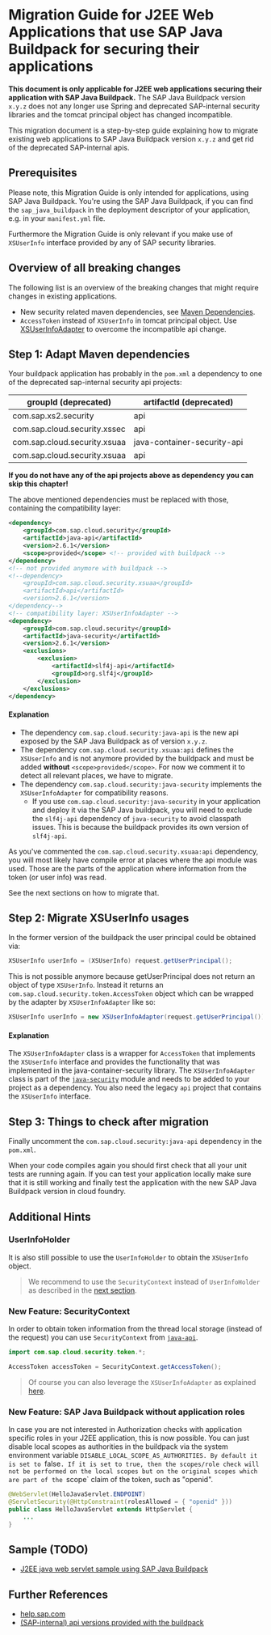 # Migration Guide for J2EE Web Applications that use SAP Java Buildpack for securing their applications


**This document is only applicable for J2EE web applications securing their application with SAP Java Buildpack.** The SAP Java Buildpack version `x.y.z` does not any longer use Spring and deprecated SAP-internal security libraries and the tomcat principal object has changed incompatible. 

This migration document is a step-by-step guide explaining how to migrate existing web applications to SAP Java Buildpack version `x.y.z` and get rid of the deprecated SAP-internal apis.

## Prerequisites

Please note, this Migration Guide is only intended for applications, using SAP Java Buildpack. You're using the SAP Java Buildpack, if you can find the `sap_java_buildpack` in the deployment descriptor of your application, e.g. in your `manifest.yml` file.

Furthermore the Migration Guide is only relevant if you make use of `XSUserInfo` interface provided by any of SAP security libraries.

## Overview of all breaking changes

The following list is an overview of the breaking changes that might require changes in existing
applications.

- New security related maven dependencies, see [Maven Dependencies](#maven).
- `AccessToken` instead of `XSUserInfo` in tomcat principal object. Use [XSUserInfoAdapter](#xs-user) to overcome the incompatible api change.

## Step 1: Adapt Maven dependencies <a name="maven"></a>

Your buildpack application has probably in the `pom.xml` a dependency to one of the deprecated sap-internal security api projects:

groupId (deprecated) | artifactId (deprecated) 
--- | --- 
com.sap.xs2.security | api 
com.sap.cloud.security.xssec | api 
com.sap.cloud.security.xsuaa | java-container-security-api 
com.sap.cloud.security.xsuaa | api

**If you do not have any of the api projects above as dependency you can skip this chapter!**

The above mentioned dependencies must be replaced with those, containing the compatibility layer:

```xml
<dependency>
    <groupId>com.sap.cloud.security</groupId>
    <artifactId>java-api</artifactId>
    <version>2.6.1</version>
    <scope>provided</scope> <!-- provided with buildpack -->
</dependency>
<!-- not provided anymore with buildpack -->
<!--dependency>
    <groupId>com.sap.cloud.security.xsuaa</groupId>
    <artifactId>api</artifactId>
    <version>2.6.1</version>
</dependency-->
<!-- compatibility layer: XSUserInfoAdapter -->
<dependency>
    <groupId>com.sap.cloud.security</groupId>
    <artifactId>java-security</artifactId>
    <version>2.6.1</version>
    <exclusions>
        <exclusion>
            <artifactId>slf4j-api</artifactId>
            <groupId>org.slf4j</groupId>
        </exclusion>
    </exclusions>
</dependency>
```
#### Explanation
- The dependency `com.sap.cloud.security:java-api` is the new api exposed by the SAP Java Buildpack as of version `x.y.z`.
- The dependency `com.sap.cloud.security.xsuaa:api` defines the `XSUserInfo` and is not anymore provided by the buildpack and must be added **without** `<scope>provided</scope>`. For now we comment it to detect all relevant places, we have to migrate.
- The dependency `com.sap.cloud.security:java-security` implements the `XSUserInfoAdapter` for compatibility reasons.
  - If you use `com.sap.cloud.security:java-security` in your application and deploy it via the SAP Java buildpack, you will need to exclude the `slf4j-api` dependency of `java-security` to avoid classpath issues. This is because the buildpack provides its own version of `slf4j-api`.

As you've commented the `com.sap.cloud.security.xsuaa:api` dependency, you will most likely have compile error at places where the api module was used. Those are the parts of the
application where information from the token (or user info) was read.  

See the next sections on how to migrate that.


## Step 2: Migrate XSUserInfo usages <a name="xs-user"></a>

In the former version of the buildpack the user principal could be obtained via:

```java
XSUserInfo userInfo = (XSUserInfo) request.getUserPrincipal();
```

This is not possible anymore because getUserPrincipal does not return an object of type `XSUserInfo`. Instead it returns an
`com.sap.cloud.security.token.AccessToken` object which can be wrapped by the adapter by `XSUserInfoAdapter` like so:

```java
XSUserInfo userInfo = new XSUserInfoAdapter(request.getUserPrincipal());
```

#### Explanation
The `XSUserInfoAdapter` class is a wrapper for `AccessToken` that implements the `XSUserInfo` interface and provides the functionality that was implemented in the java-container-security library.  The `XSUserInfoAdapter` class is part of the [`java-security`](#maven) module and needs to be added to your project as a dependency. You also need the legacy `api` project that contains the `XSUserInfo` interface.


## Step 3: Things to check after migration
Finally uncomment the `com.sap.cloud.security:java-api` dependency in the `pom.xml`.
 
When your code compiles again you should first check that all your unit tests are running again. If you can test your application locally make sure that it is still working and finally test the application with the new SAP Java Buildpack version in cloud foundry.

## Additional Hints
### UserInfoHolder
It is also still possible to use the `UserInfoHolder` to obtain the `XSUserInfo` object.

> We recommend to use the `SecurityContext` instead of `UserInfoHolder` as described in the [next section](#security-context).

### New Feature: SecurityContext <a name="security-context"></a>
In order to obtain token information from the thread local storage (instead of the request) you can use `SecurityContext` from [`java-api`](#maven).

```java
import com.sap.cloud.security.token.*;

AccessToken accessToken = SecurityContext.getAccessToken();
```
> Of course you can also leverage the `XSUserInfoAdapter` as explained [here](#xs-user).

### New Feature: SAP Java Buildpack without application roles
In case you are not interested in Authorization checks with application specific roles in your J2EE application, this is now possible. You can just disable local scopes as authorities in the buildpack via the system environment variable `DISABLE_LOCAL_SCOPE_AS_AUTHORITIES. By default it is set to `false`. If it is set to true, then the scopes/role check will not be performed on the local scopes but on the original scopes which are part of the `scope` claim of the token, such as "openid".

```java
@WebServlet(HelloJavaServlet.ENDPOINT)
@ServletSecurity(@HttpConstraint(rolesAllowed = { "openid" }))
public class HelloJavaServlet extends HttpServlet {
    ...
}
```

## Sample (TODO)
- [J2EE java web servlet sample using SAP Java Buildpack](https://github.com/SAP/cloud-security-xsuaa-integration/tree/master/samples/sap-java-buildpack-api-usage)

## Further References
- [help.sap.com](https://help.sap.com/viewer/65de2977205c403bbc107264b8eccf4b/Cloud/en-US/ead7ee64f96f4c42bacbf0ae23d4135b.html)
- [(SAP-internal) api versions provided with the buildpack](https://wiki.wdf.sap.corp/wiki/display/xs2java/Component+Versions)